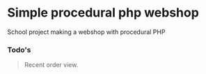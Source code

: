 # Simple procedural php webshop
School project making a webshop with procedural PHP 

### Todo's
  > Recent order view.
